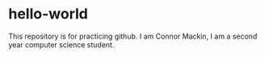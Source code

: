 # hello-world
This repository is for practicing github.
I am Connor Mackin, I am a second year computer science student.
